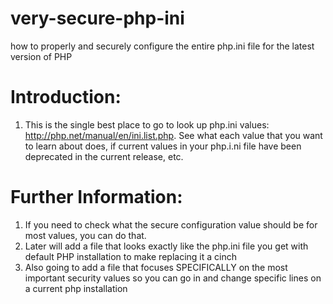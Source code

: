 # very-secure-php-ini
how to properly and securely configure the entire php.ini file for the latest version of PHP

# Introduction:

1. This is the single best place to go to look up php.ini values: http://php.net/manual/en/ini.list.php. See what each value that you want to learn about does, if current values in your php.i.ni file have been deprecated in the current release, etc.

# Further Information:
1. If you need to check what the secure configuration value should be for most values, you can do that. 
2. Later will add a file that looks exactly like the php.ini file you get with default PHP installation to make replacing it a cinch
3. Also going to add a file that focuses SPECIFICALLY on the most important security values so you can go in and change specific lines on a current php installation
